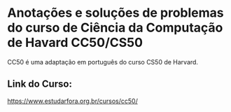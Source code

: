 # Anotações e soluções de problemas do curso de Ciência da Computação de Havard CC50/CS50
 CC50 é uma adaptação em português do curso CS50 de Harvard.

## Link do Curso:
 https://www.estudarfora.org.br/cursos/cc50/
